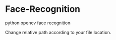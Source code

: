 # Face-Recognition
python opencv face recognition

Change relative path according to your file location.
